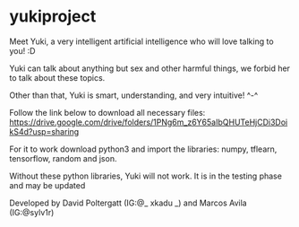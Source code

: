 # yukiproject
Meet Yuki, a very intelligent artificial intelligence who will love talking to you! :D

Yuki can talk about anything but sex and other harmful things, we forbid her to talk about these topics.

Other than that, Yuki is smart, understanding, and very intuitive! ^-^

Follow the link below to download all necessary files:
https://drive.google.com/drive/folders/1PNg6m_z6Y65aIbQHUTeHjCDi3DoikS4d?usp=sharing

For it to work download python3 and import the libraries: numpy, tflearn, tensorflow, random and json.

Without these python libraries, Yuki will not work. It is in the testing phase and may be updated

Developed by David Poltergatt (IG:@_ xkadu _) and Marcos Avila (IG:@sylv1r)
